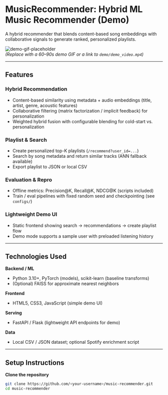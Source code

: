 # MusicRecommender: Hybrid ML Music Recommender (Demo)

A hybrid recommender that blends content-based song embeddings with collaborative signals to generate ranked, personalized playlists.

![demo-gif-placeholder](assets/demo.gif)  
*(Replace with a 60–90s demo GIF or a link to `demo/demo_video.mp4`)*

---

## Features

### Hybrid Recommendation
- Content-based similarity using metadata + audio embeddings (title, artist, genre, acoustic features)  
- Collaborative filtering (matrix factorization / implicit feedback) for personalization  
- Weighted hybrid fusion with configurable blending for cold-start vs. personalization

### Playlist & Search
- Create personalized top-K playlists (`/recommend?user_id=...`)  
- Search by song metadata and return similar tracks (ANN fallback available)  
- Export playlist to JSON or local CSV

### Evaluation & Repro
- Offline metrics: Precision@K, Recall@K, NDCG@K (scripts included)  
- Train / eval pipelines with fixed random seed and checkpointing (see `configs/`)

### Lightweight Demo UI
- Static frontend showing search → recommendations → create playlist flow  
- Demo mode supports a sample user with preloaded listening history

---

## Technologies Used

**Backend / ML**
- Python 3.10+, PyTorch (models), scikit-learn (baseline transforms)  
- (Optional) FAISS for approximate nearest neighbors

**Frontend**
- HTML5, CSS3, JavaScript (simple demo UI)

**Serving**
- FastAPI / Flask (lightweight API endpoints for demo)

**Data**
- Local CSV / JSON dataset; optional Spotify enrichment script

---

## Setup Instructions

**Clone the repository**
```bash
git clone https://github.com/<your-username>/music-recommender.git
cd music-recommender
